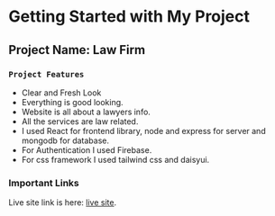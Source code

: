 # Getting Started with My Project


## Project Name: Law Firm


### `Project Features`
- Clear and Fresh Look
- Everything is good looking.
- Website is all about a lawyers info.
- All the services are law related.
- I used React for frontend library, node and express for server and mongodb for database.
- For Authentication I used Firebase.
- For css framework I used tailwind css and daisyui.


### Important Links

Live site link is here: [live site](https://lawyer-service-review.web.app/).








